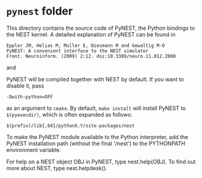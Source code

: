 # `pynest` folder

This directory contains the source code of PyNEST, the Python bindings
to the NEST kernel. A detailed explanation of PyNEST can be found in

    Eppler JM, Helias M, Muller E, Diesmann M and Gewaltig M-O
    PyNEST: A convenient interface to the NEST simulator
    Front. Neuroinform. (2009) 2:12. doi:10.3389/neuro.11.012.2008

and

    

PyNEST will be compiled together with NEST by default. If you want to
disable it, pass

    -Dwith-python=OFF

as an argument to `cmake`. By default, `make install` will install
PyNEST to `$(pyexecdir)`, which is often expanded as follows:

    $(prefix)/lib{,64}/pythonX.Y/site-packages/nest

To make the PyNEST module available to the Python interpreter, add the
PyNEST installation path (without the final '/nest') to the PYTHONPATH
environment variable.

For help on a NEST object OBJ in PyNEST, type nest.help(OBJ). To find
out more about NEST, type nest.helpdesk().
